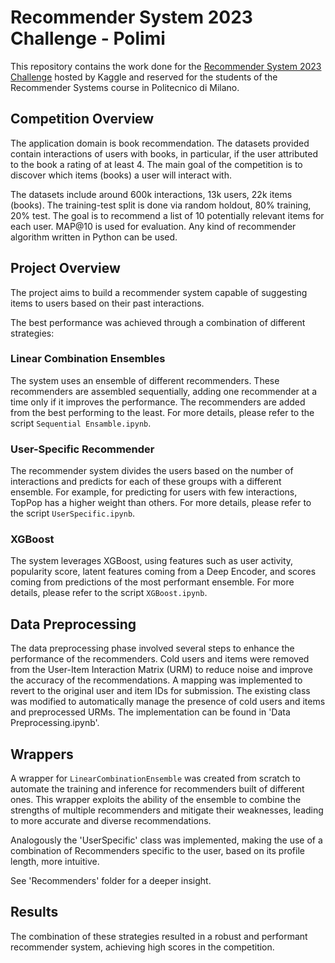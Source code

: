 # Recommender System 2023 Challenge - Polimi

This repository contains the work done for the [Recommender System 2023 Challenge](https://www.kaggle.com/competitions/recommender-system-2023-challenge-polimi) hosted by Kaggle and reserved for the students of the Recommender Systems course in Politecnico di Milano.

## Competition Overview

The application domain is book recommendation. The datasets provided contain interactions of users with books, in particular, if the user attributed to the book a rating of at least 4. The main goal of the competition is to discover which items (books) a user will interact with.

The datasets include around 600k interactions, 13k users, 22k items (books). The training-test split is done via random holdout, 80% training, 20% test. The goal is to recommend a list of 10 potentially relevant items for each user. MAP@10 is used for evaluation. Any kind of recommender algorithm written in Python can be used.

## Project Overview

The project aims to build a recommender system capable of suggesting items to users based on their past interactions. 

The best performance was achieved through a combination of different strategies:

### Linear Combination Ensembles 

The system uses an ensemble of different recommenders. These recommenders are assembled sequentially, adding one recommender at a time only if it improves the performance. The recommenders are added from the best performing to the least. For more details, please refer to the script `Sequential Ensamble.ipynb`.

### User-Specific Recommender

The recommender system divides the users based on the number of interactions and predicts for each of these groups with a different ensemble. For example, for predicting for users with few interactions, TopPop has a higher weight than others. For more details, please refer to the script `UserSpecific.ipynb`.

### XGBoost

The system leverages XGBoost, using features such as user activity, popularity score, latent features coming from a Deep Encoder, and scores coming from predictions of the most performant ensemble. For more details, please refer to the script `XGBoost.ipynb`.

## Data Preprocessing

The data preprocessing phase involved several steps to enhance the performance of the recommenders. Cold users and items were removed from the User-Item Interaction Matrix (URM) to reduce noise and improve the accuracy of the recommendations. A mapping was implemented to revert to the original user and item IDs for submission. The existing class was modified to automatically manage the presence of cold users and items and preprocessed URMs. The implementation can be found in 'Data Preprocessing.ipynb'.

## Wrappers

A wrapper for `LinearCombinationEnsemble` was created from scratch to automate the training and inference for recommenders built of different ones. This wrapper exploits the ability of the ensemble to combine the strengths of multiple recommenders and mitigate their weaknesses, leading to more accurate and diverse recommendations.

Analogously the 'UserSpecific' class was implemented, making the use of a combination of Recommenders specific to the user, based on its profile length, more intuitive.

See 'Recommenders' folder for a deeper insight.

## Results

The combination of these strategies resulted in a robust and performant recommender system, achieving high scores in the competition.

